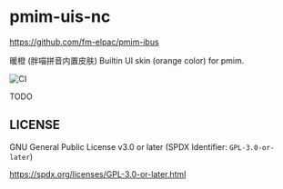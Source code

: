 # pmim-uis-nc

<https://github.com/fm-elpac/pmim-ibus>

暖橙 (胖喵拼音内置皮肤) Builtin UI skin (orange color) for pmim.

![CI](https://github.com/fm-elpac/pmim-ibus/actions/workflows/ci.yml/badge.svg)

TODO

## LICENSE

GNU General Public License v3.0 or later (SPDX Identifier: `GPL-3.0-or-later`)

<https://spdx.org/licenses/GPL-3.0-or-later.html>
